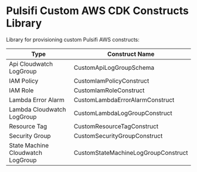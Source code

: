 # Pulsifi Custom AWS CDK Constructs Library

Library for provisioning custom Pulsifi AWS constructs:

| Type                              | Construct Name                      |
| --------------------------------- | ----------------------------------- |
| Api Cloudwatch LogGroup           | CustomApiLogGroupSchema             |
| IAM Policy                        | CustomIamPolicyConstruct            |
| IAM Role                          | CustomIamRoleConstruct              |
| Lambda Error Alarm                | CustomLambdaErrorAlarmConstruct     |
| Lambda Cloudwatch LogGroup        | CustomLambdaLogGroupConstruct       |
| Resource Tag                      | CustomResourceTagConstruct          |
| Security Group                    | CustomSecurityGroupConstruct        |
| State Machine Cloudwatch LogGroup | CustomStateMachineLogGroupConstruct |

